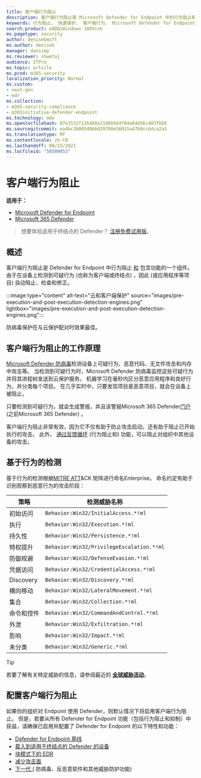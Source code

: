 ```yaml
---
title: 客户端行为阻止
description: 客户端行为阻止是 Microsoft Defender for Endpoint 中的行为阻止和包含功能的一部分
keywords: 行为阻止， 快速保护， 客户端行为， Microsoft Defender for Endpoint
search.product: eADQiWindows 10XVcnh
ms.pagetype: security
author: denisebmsft
ms.author: deniseb
manager: dansimp
ms.reviewer: shwetaj
audience: ITPro
ms.topic: article
ms.prod: m365-security
localization_priority: Normal
ms.custom:
- next-gen
- edr
ms.collection:
- m365-security-compliance
- m365initiative-defender-endpoint
ms.technology: mde
ms.openlocfilehash: 87e1532f126488e21d869d4f04a04d56c483f6b6
ms.sourcegitcommit: ea4bc3b005d86b029700e56015a47b8cc6dca2a1
ms.translationtype: MT
ms.contentlocale: zh-CN
ms.lasthandoff: 08/25/2021
ms.locfileid: "58509853"
---
```

# <a name="client-behavioral-blocking"></a>客户端行为阻止

**适用于：**
- [Microsoft Defender for Endpoint](https://go.microsoft.com/fwlink/p/?linkid=2154037)
- [Microsoft 365 Defender](https://go.microsoft.com/fwlink/?linkid=2118804)

> 想要体验适用于终结点的 Defender？ [注册免费试用版](https://signup.microsoft.com/create-account/signup?products=7f379fee-c4f9-4278-b0a1-e4c8c2fcdf7e&ru=https://aka.ms/MDEp2OpenTrial?ocid=docs-wdatp-assignaccess-abovefoldlink)。

## <a name="overview"></a>概述

客户端行为阻止是 Defender for Endpoint 中行为阻止 [和](behavioral-blocking-containment.md) 包含功能的一个组件。 由于在设备上检测到可疑行为 (也称为客户端或终结点) ，因此 (或应用程序等项目) 自动阻止、检查和修正。

:::image type="content" alt-text="云和客户端保护" source="images/pre-execution-and-post-execution-detection-engines.png" lightbox="images/pre-execution-and-post-execution-detection-engines.png":::

防病毒保护在与云保护配对时效果最佳。

## <a name="how-client-behavioral-blocking-works"></a>客户端行为阻止的工作原理

[Microsoft Defender 防病毒](microsoft-defender-antivirus-in-windows-10.md)检测设备上可疑行为、恶意代码、无文件攻击和内存中攻击等。 当检测到可疑行为时，Microsoft Defender 防病毒监控这些可疑行为并将其进程树发送到云保护服务。 机器学习在毫秒内区分恶意应用程序和良好行为，并分类每个项目。 在几乎实时中，只要发现项目是恶意项目，就会在设备上被阻止。

只要检测到可疑行为，就会生成警报[](alerts-queue.md)，并且该警报Microsoft 365 Defender[门户](microsoft-defender-security-center.md) (之前Microsoft 365 Defender) 。

客户端行为阻止非常有效，因为它不仅有助于防止攻击启动，还有助于阻止已开始执行的攻击。 此外， [通过反馈循环](feedback-loop-blocking.md) (行为阻止和) 功能，可以阻止对组织中其他设备的攻击。

## <a name="behavior-based-detections"></a>基于行为的检测

基于行为的检测根据[MITRE ATT](https://attack.mitre.org/matrices/enterprise)&CK 矩阵进行命名Enterprise。 命名约定有助于识别观察到恶意行为的攻击阶段：

|策略|检测威胁名称|
|---|---|
|初始访问|`Behavior:Win32/InitialAccess.*!ml`|
|执行|`Behavior:Win32/Execution.*!ml`|
|持久性|`Behavior:Win32/Persistence.*!ml`|
|特权提升|`Behavior:Win32/PrivilegeEscalation.*!ml`|
|防御规避|`Behavior:Win32/DefenseEvasion.*!ml`|
|凭据访问|`Behavior:Win32/CredentialAccess.*!ml`|
|Discovery|`Behavior:Win32/Discovery.*!ml`|
|横向移动|`Behavior:Win32/LateralMovement.*!ml`|
|集合|`Behavior:Win32/Collection.*!ml`|
|命令和控件|`Behavior:Win32/CommandAndControl.*!ml`|
|外泄|`Behavior:Win32/Exfiltration.*!ml`|
|影响|`Behavior:Win32/Impact.*!ml`|
|未分类|`Behavior:Win32/Generic.*!ml`|

> [!TIP]
> 若要了解有关特定威胁的信息，请参阅最近的 **[全球威胁活动](https://www.microsoft.com/wdsi/threats)**。

## <a name="configuring-client-behavioral-blocking"></a>配置客户端行为阻止

如果你的组织对 Endpoint 使用 Defender，则默认情况下将启用客户端行为阻止。 但是，若要从所有 Defender for Endpoint 功能[](behavioral-blocking-containment.md)（包括行为阻止和抑制）中获益，请确保已启用并配置了 Defender for Endpoint 的以下特性和功能：

- [Defender for Endpoint 基线](configure-machines-security-baseline.md)
- [载入到适用于终结点的 Defender 的设备](onboard-configure.md)
- [块模式下的 EDR](edr-in-block-mode.md)
- [减少攻击面](attack-surface-reduction.md)
- [下一代 (](configure-microsoft-defender-antivirus-features.md) 防病毒、反恶意软件和其他威胁防护功能) 
